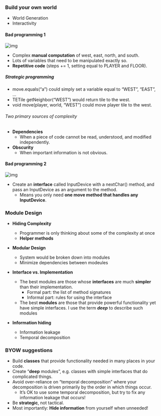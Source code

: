 ### Build your own world

* World Generation
* Interactivity

#### Bad programming 1

![img](https://lh6.googleusercontent.com/NooFSwmrPd9ku9hAsOpguTkD6CnQQmvGQYZxiFRWS7nV5l1fMhs1Kl_YBZGE2cWA-PdgI4S43rU_XQ6v7Qj278ElU53bXh14vMsOAKxVIygwcU54zWYM5QPU5_JSgpuidVB4sarw8gc)

* Complex **manual computation** of west, east, north, and south.
* Lots of variables that need to be manipulated exactly so.
* **Repetitive code** (steps += 1, setting equal to PLAYER and FLOOR).

##### Strategic programming

* move.equals(“a”) could simply set a variable equal to “WEST”, “EAST”, ...
* TETile getNeighbor(“WEST”) would return tile to the west.
* void move(player, world, “WEST”) could move player tile to the west.



###### Two primary sources of complexity

* **Dependencies**
  * When a piece of code cannot be read, understood, and modified independently.
* **Obscurity**
  * When important information is not obvious.



#### Bad programming 2

![img](https://lh5.googleusercontent.com/cyxLur9b_UEU2PEfXmoxLhG-YYo2qbzObacxmNoAErtrUpg2LyK5FZ7x8aI3YRj0Q3MaVpM0XXARfbqr2bxveXYW4S0qouYPnAKnY2RUoCrT1um8OIIMwX1H7ph9Um_KTZdDWcH50ek)

* Create an **interface** called InputDevice with a nextChar() method, and pass an InputDevice as an argument to the method.
  * Means you only need **one move method that handles any InputDevice**.



### Module Design

* **Hiding Complexity**
  * Programmer is only thinking about some of the complexity at once
  * **Helper methods**

* **Modular Design**
  * System would be broken down into modules
  * Minimize dependencies between modeules
* **Interface vs. Implementation**
  * The best modules are those whose **interfaces** are much **simpler** than their implementation.
    * Formal part: the list of method signatures
    * Informal part: rules for using the interface
  * The best **modules** are those that provide powerful functionality yet have simple interfaces. I use the term ***deep*** to describe such modules

* **Information hiding**
  * Information leakage
  * Temporal decomposition



### BYOW suggestions

* Build **classes** that provide functionality needed in many places in your code.
* Create “**deep** modules”, e.g. classes with simple interfaces that do complicated things.
* Avoid over-reliance on “temporal decomposition” where your decomposition is driven primarily by the order in which things occur.
  * It’s OK to use some temporal decomposition, but try to fix any information leakage that occurs!
* Be **strategic**, not tactical.
* Most importantly: **Hide information** from yourself when unneeded!